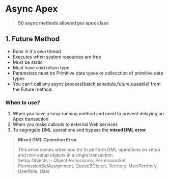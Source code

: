 # Async Apex

>**50 async methods allowed per apex class**

## 1. Future Method

- Runs in it's own thread
- Executes when system resources are free
- Must be static
- Must have void return type
- Parameters must be Primitive data types or collecction of primitive data types
- You can't call any async process[batch,schedule,future,queable] from the Future method.

### When to use?

1. When you have a long-running method and need to prevent delaying an Apex transaction
2. When you make callouts to external Web services
3. To segregate DML operations and bypass the **mixed DML error**

>**Mixed DML Operation Error**
>
> This error comes when you try to perform DML operations on setup and non-setup objects in a single transaction.<br>
> Setup Objects :- ObjectPermissions, PermissionSet, PermissionSetAssignment, QueueSObject, Territory, UserTerritory, UserRole, User
